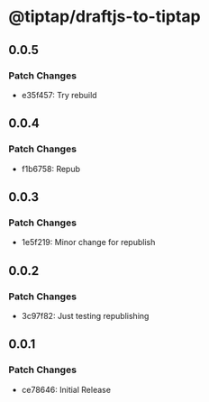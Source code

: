 # @tiptap/draftjs-to-tiptap

## 0.0.5

### Patch Changes

- e35f457: Try rebuild

## 0.0.4

### Patch Changes

- f1b6758: Repub

## 0.0.3

### Patch Changes

- 1e5f219: Minor change for republish

## 0.0.2

### Patch Changes

- 3c97f82: Just testing republishing

## 0.0.1

### Patch Changes

- ce78646: Initial Release
